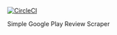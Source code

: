 [![CircleCI](https://circleci.com/gh/mohamedali92/google-play-reviews-scraper/tree/master.svg?style=svg)](https://circleci.com/gh/mohamedali92/google-play-reviews-scraper/tree/master)

Simple Google Play Review Scraper
